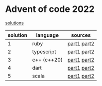 # Advent of code 2022

[solutions](./solutions)

| solution | language | sources |
| - | - | - |
| 1 | ruby | [part1](./solutions/day1-part1.rb) [part2](./solutions/day1-part2.rb) |
| 2 | typescript | [part1](./solutions/day2-part1.ts) [part2](./solutions/day2-part2.ts) |
| 3 | c++ (c++20) | [part1](./solutions/day3-part1.cc) [part2](./solutions/day3-part2.cc) |
| 4 | dart | [part1](./solutions/day4-part1.dart) [part2](./solutions/day4-part2.dart) |
| 5 | scala | [part1](./solutions/day5-part1.scala) [part2](./solutions/day5-part2.scala) |
